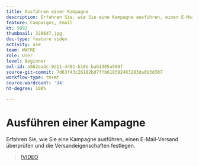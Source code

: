```yaml
---
title: Ausführen einer Kampagne
description: Erfahren Sie, wie Sie eine Kampagne ausführen, einen E-Mail-Versand überprüfen und die Versandeigenschaften festlegen.
feature: Campaigns, Email
kt: 5092
thumbnail: 329647.jpg
doc-type: feature video
activity: use
team: WWFRE
role: User
level: Beginner
exl-id: a562ea4c-0d11-4491-b18e-bab1305a508f
source-git-commit: 7d63f43c26182bd7ffb618392463283da0b3d307
workflow-type: tm+mt
source-wordcount: '34'
ht-degree: 100%

---
```


# Ausführen einer Kampagne

Erfahren Sie, wie Sie eine Kampagne ausführen, einen E-Mail-Versand überprüfen und die Versandeigenschaften festlegen.

>[!VIDEO](https://video.tv.adobe.com/v/329647?quality=12)
